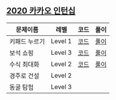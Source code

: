## [2020 카카오 인턴십](https://programmers.co.kr/learn/challenges?tab=all_challenges)

|문제이름|레벨|코드|풀이|
|--|--|--|--|
|키패드 누르기|Level 1|[코드](./Q-01.java)|[풀이](https://velog.io/@jwkim/2020-%EC%B9%B4%EC%B9%B4%EC%98%A4-%EC%9D%B8%ED%84%B4%EC%8B%AD-Q01.-%ED%82%A4%ED%8C%A8%EB%93%9C-%EB%88%84%EB%A5%B4%EA%B8%B0)|
|보석 쇼핑|Level 3|[코드](./Q-02.java)|[풀이](https://velog.io/@jwkim/2020-%EC%B9%B4%EC%B9%B4%EC%98%A4-%EC%9D%B8%ED%84%B4%EC%8B%AD-Q02.-%EB%B3%B4%EC%84%9D-%EC%87%BC%ED%95%91-JAVA)|
|수식 최대화|Level 2|[코드](./Q-03.java)|[풀이](https://velog.io/@jwkim/2020-%EC%B9%B4%EC%B9%B4%EC%98%A4-%EC%9D%B8%ED%84%B4%EC%8B%AD-Q03.-%EC%88%98%EC%8B%9D-%EC%B5%9C%EB%8C%80%ED%99%94-JAVA)|
|경주로 건설|Level 2|||
|동굴 탐험|Level 3|||
